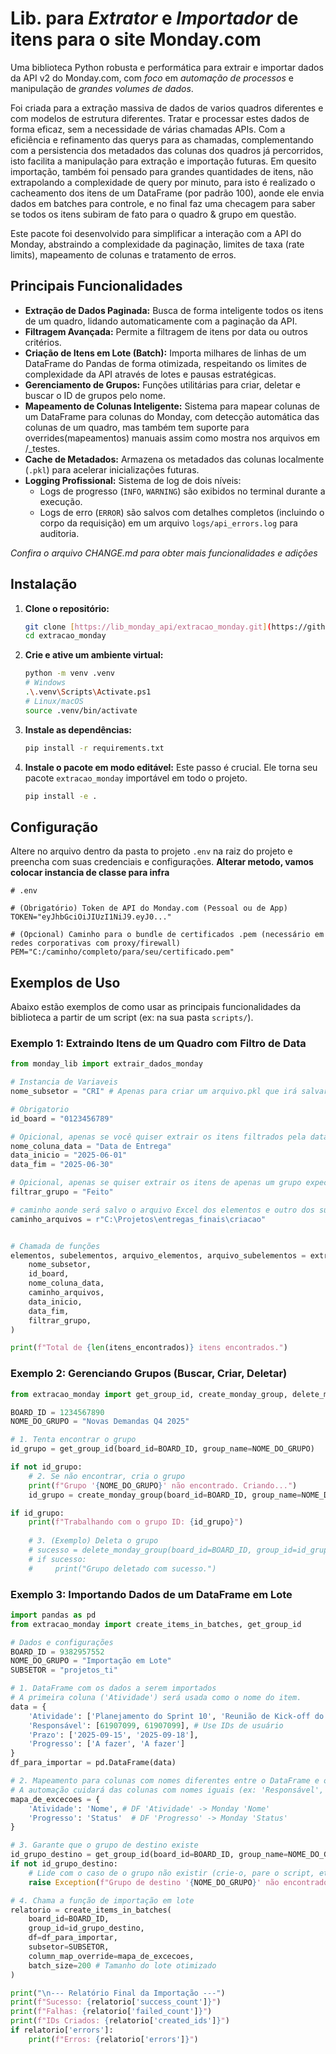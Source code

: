 # Lib. para *Extrator* e *Importador* de itens para o site Monday.com

Uma biblioteca Python robusta e performática para extrair e importar dados da API v2 do Monday.com, com *foco* em *automação de processos* e manipulação de *grandes volumes de dados*.

Foi criada para a extração massiva de dados de varios quadros diferentes e com modelos de estrutura diferentes. Tratar e processar estes dados de forma eficaz, sem a necessidade de várias chamadas APIs.
Com a eficiência e refinamento das querys para as chamadas, complementando com a persistencia dos metadados das colunas dos quadros já percorridos, isto facilita a manipulação para extração e importação futuras.
Em quesito importação, também foi pensado para grandes quantidades de itens, não extrapolando a complexidade de query por minuto, para isto é realizado o cacheamento dos itens de um DataFrame (por padrão 100), aonde ele envia dados em batches para controle, e no final faz uma checagem para saber se todos os itens subiram de fato para o quadro & grupo em questão. 

Este pacote foi desenvolvido para simplificar a interação com a API do Monday, abstraindo a complexidade da paginação, limites de taxa (rate limits), mapeamento de colunas e tratamento de erros.

## Principais Funcionalidades

  - **Extração de Dados Paginada:** Busca de forma inteligente todos os itens de um quadro, lidando automaticamente com a paginação da API.
  - **Filtragem Avançada:** Permite a filtragem de itens por data ou outros critérios.
  - **Criação de Itens em Lote (Batch):** Importa milhares de linhas de um DataFrame do Pandas de forma otimizada, respeitando os limites de complexidade da API através de lotes e pausas estratégicas.
  - **Gerenciamento de Grupos:** Funções utilitárias para criar, deletar e buscar o ID de grupos pelo nome.
  - **Mapeamento de Colunas Inteligente:** Sistema para mapear colunas de um DataFrame para colunas do Monday, com detecção automática das colunas de um quadro, mas também tem suporte para overrides(mapeamentos) manuais assim como mostra nos arquivos em /_testes.
  - **Cache de Metadados:** Armazena os metadados das colunas localmente (`.pkl`) para acelerar inicializações futuras.
  - **Logging Profissional:** Sistema de log de dois níveis:
      - Logs de progresso (`INFO`, `WARNING`) são exibidos no terminal durante a execução.
      - Logs de erro (`ERROR`) são salvos com detalhes completos (incluindo o corpo da requisição) em um arquivo `logs/api_errors.log` para auditoria.

  *Confira o arquivo CHANGE.md para obter mais funcionalidades e adições*

## Instalação

1.  **Clone o repositório:**

    ```bash
    git clone [https://lib_monday_api/extracao_monday.git](https://github.com/GustavoRSNery/lib_monday_api)
    cd extracao_monday
    ```

2.  **Crie e ative um ambiente virtual:**

    ```bash
    python -m venv .venv
    # Windows
    .\.venv\Scripts\Activate.ps1
    # Linux/macOS
    source .venv/bin/activate
    ```

3.  **Instale as dependências:**

    ```bash
    pip install -r requirements.txt
    ```

4.  **Instale o pacote em modo editável:**
    Este passo é crucial. Ele torna seu pacote `extracao_monday` importável em todo o projeto.

    ```bash
    pip install -e .
    ```

## Configuração

Altere no arquivo dentro da pasta to projeto `.env` na raiz do projeto e preencha com suas credenciais e configurações. **Alterar metodo, vamos colocar instancia de classe para infra**

```dotenv
# .env

# (Obrigatório) Token de API do Monday.com (Pessoal ou de App)
TOKEN="eyJhbGciOiJIUzI1NiJ9.eyJ0..."

# (Opcional) Caminho para o bundle de certificados .pem (necessário em redes corporativas com proxy/firewall)
PEM="C:/caminho/completo/para/seu/certificado.pem"
```

## Exemplos de Uso

Abaixo estão exemplos de como usar as principais funcionalidades da biblioteca a partir de um script (ex: na sua pasta `scripts/`).

### Exemplo 1: Extraindo Itens de um Quadro com Filtro de Data

```python
from monday_lib import extrair_dados_monday

# Instancia de Variaveis
nome_subsetor = "CRI" # Apenas para criar um arquivo.pkl que irá salvar os dados dos grupos e colunas existentes no quadro para usar futuramente, sem fazer outra chamada API

# Obrigatorio
id_board = "0123456789" 

# Opicional, apenas se você quiser extrair os itens filtrados pela data
nome_coluna_data = "Data de Entrega" 
data_inicio = "2025-06-01"
data_fim = "2025-06-30"

# Opicional, apenas se quiser extrair os itens de apenas um grupo expecifico
filtrar_grupo = "Feito" 

# caminho aonde será salvo o arquivo Excel dos elementos e outro dos subelementos
caminho_arquivos = r"C:\Projetos\entregas_finais\criacao" 


# Chamada de funções
elementos, subelementos, arquivo_elementos, arquivo_subelementos = extrair_dados_monday(
    nome_subsetor,
    id_board,
    nome_coluna_data,
    caminho_arquivos,
    data_inicio,
    data_fim,
    filtrar_grupo,
)

print(f"Total de {len(itens_encontrados)} itens encontrados.")
```

### Exemplo 2: Gerenciando Grupos (Buscar, Criar, Deletar)

```python
from extracao_monday import get_group_id, create_monday_group, delete_monday_group

BOARD_ID = 1234567890
NOME_DO_GRUPO = "Novas Demandas Q4 2025"

# 1. Tenta encontrar o grupo
id_grupo = get_group_id(board_id=BOARD_ID, group_name=NOME_DO_GRUPO)

if not id_grupo:
    # 2. Se não encontrar, cria o grupo
    print(f"Grupo '{NOME_DO_GRUPO}' não encontrado. Criando...")
    id_grupo = create_monday_group(board_id=BOARD_ID, group_name=NOME_DO_GRUPO)

if id_grupo:
    print(f"Trabalhando com o grupo ID: {id_grupo}")
    
    # 3. (Exemplo) Deleta o grupo
    # sucesso = delete_monday_group(board_id=BOARD_ID, group_id=id_grupo)
    # if sucesso:
    #     print("Grupo deletado com sucesso.")
```

### Exemplo 3: Importando Dados de um DataFrame em Lote

```python
import pandas as pd
from extracao_monday import create_items_in_batches, get_group_id

# Dados e configurações
BOARD_ID = 9382957552
NOME_DO_GRUPO = "Importação em Lote"
SUBSETOR = "projetos_ti"

# 1. DataFrame com os dados a serem importados
# A primeira coluna ('Atividade') será usada como o nome do item.
data = {
    'Atividade': ['Planejamento do Sprint 10', 'Reunião de Kick-off do Projeto Phoenix'],
    'Responsável': [61907099, 61907099], # Use IDs de usuário
    'Prazo': ['2025-09-15', '2025-09-18'],
    'Progresso': ['A fazer', 'A fazer']
}
df_para_importar = pd.DataFrame(data)

# 2. Mapeamento para colunas com nomes diferentes entre o DataFrame e o Monday
# A automação cuidará das colunas com nomes iguais (ex: 'Responsável', 'Prazo').
mapa_de_excecoes = {
    'Atividade': 'Nome', # DF 'Atividade' -> Monday 'Nome'
    'Progresso': 'Status'  # DF 'Progresso' -> Monday 'Status'
}

# 3. Garante que o grupo de destino existe
id_grupo_destino = get_group_id(board_id=BOARD_ID, group_name=NOME_DO_GRUPO)
if not id_grupo_destino:
    # Lide com o caso de o grupo não existir (crie-o, pare o script, etc.)
    raise Exception(f"Grupo de destino '{NOME_DO_GRUPO}' não encontrado.")

# 4. Chama a função de importação em lote
relatorio = create_items_in_batches(
    board_id=BOARD_ID,
    group_id=id_grupo_destino,
    df=df_para_importar,
    subsetor=SUBSETOR,
    column_map_override=mapa_de_excecoes,
    batch_size=200 # Tamanho do lote otimizado
)

print("\n--- Relatório Final da Importação ---")
print(f"Sucesso: {relatorio['success_count']}")
print(f"Falhas: {relatorio['failed_count']}")
print(f"IDs Criados: {relatorio['created_ids']}")
if relatorio['errors']:
    print(f"Erros: {relatorio['errors']}")
```